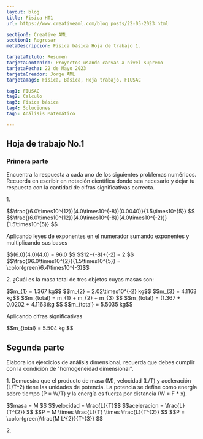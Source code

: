 ```yaml
---
layout: blog
title: Fisica HT1
url: https://www.creativeaml.com/blog_posts/22-05-2023.html

section0: Creative AML
section1: Regresar
metaDescripcion: Fisica básica Hoja de trabajo 1.

tarjetaTitulo: Resumen
tarjetaContenido: Proyectos usando canvas a nivel supremo
tarjetaFecha: 22 de Mayo 2023
tarjetaCreador: Jorge AML
tarjetaTags: Física, Básica, Hoja trabajo, FIUSAC 

tag1: FIUSAC
tag2: Calculo
tag3: Fisica básica
tag4: Soluciones
tag5: Análisis Matemático

---
```

<h2>Hoja de trabajo No.1</h2>
<h3>Primera parte</h3>
<p>Encuentra la respuesta a cada uno de los siguientes problemas numéricos. Recuerda en escribir en notación científica donde sea necesario y dejar tu respuesta con la cantidad de cifras significativas correcta.</p>
<p>1.</p>
<div class="latex">
$$\frac{(6.0\times10^{12})(4.0\times10^{-8})(0.0040)}{1.5\times10^{5}} $$
$$\frac{(6.0\times10^{12})(4.0\times10^{-8})(4.0\times10^{-2})}{1.5\times10^{5}} $$
<p>Aplicando leyes de exponentes en el numerador sumando exponentes y multiplicando sus bases</p>
$$(6.0)(4.0)(4.0) = 96.0 $$
$$12+(-8)+(-2) = 2 $$
$$\frac{96.0\times10^{2}}{1.5\times10^{5}} = \color{green}6.4\times10^{-3}$$
</div>
<p>2. ¿Cuál es la masa total de tres objetos cuyas masas son:</p>
<div class="latex">
$$m_{1} = 1.367 kg$$
$$m_{2} = 2.02\times10^{-2} kg$$
$$m_{3} = 4.1163 kg$$
$$m_{total} = m_{1} + m_{2} + m_{3} $$
$$m_{total} = (1.367 + 0.0202 + 4.1163)kg $$
$$m_{total} = 5.5035 kg$$
<p>Aplicando cifras significativas</p>
$$m_{total} = 5.504 kg $$
</div>
<h2>Segunda parte</h2>
<p>Elabora los ejercicios de análisis dimensional, recuerda que debes cumplir con la condición de "homogeneidad dimensional".</p>
<p>1. Demuestra que el producto de masa (M), velocidad (L/T) y aceleración (L/T^2) tiene las unidades de potencia. La potencia se define como energía sobre tiempo (P = W/T) y la energía es fuerza por distancia (W = F * x).</p>
<div class="latex">
$$masa = M $$ $$velocidad = \frac{L}{T}$$ $$aceleracion = \frac{L}{T^{2}} $$ $$P = M \times \frac{L}{T} \times \frac{L}{T^{2}} $$ $$P = \color{green}\frac{M L^{2}}{T^{3}} $$
</div>
<p>2. </p>